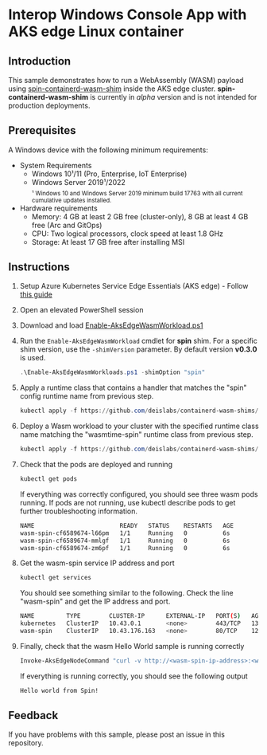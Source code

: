 # Interop Windows Console App with AKS edge Linux container

## Introduction
This sample demonstrates how to run a WebAssembly (WASM) payload using [spin-containerd-wasm-shim](https://github.com/deislabs/containerd-wasm-shims) inside the AKS edge cluster. **spin-containerd-wasm-shim** is currently in _alpha_ version and is not intended for production deployments. 

## Prerequisites
A Windows device with the following minimum requirements:
* System Requirements
   * Windows 10¹/11 (Pro, Enterprise, IoT Enterprise)
   * Windows Server 2019¹/2022  
   <sub>¹ Windows 10 and Windows Server 2019 minimum build 17763 with all current cumulative updates installed.</sub>
* Hardware requirements
  * Memory: 4 GB at least 2 GB free (cluster-only), 8 GB at least 4 GB free (Arc and GitOps)
  * CPU: Two logical processors, clock speed at least 1.8 GHz
  * Storage: At least 17 GB free after installing MSI

## Instructions
1. Setup Azure Kubernetes Service Edge Essentials (AKS edge) - Follow [this guide](/docs/AKS-Lite-Deployment-Guidance.md) 
1. Open an elevated PowerShell session
1. Download and load [Enable-AksEdgeWasmWorkload.ps1](./Enable-AksEdgeWasmWorkloads.ps1)
1. Run the `Enable-AksEdgeWasmWorkload` cmdlet for **spin** shim. For a specific shim version, use the `-shimVersion` parameter. By default version **v0.3.0** is used.
    ```powershell
    .\Enable-AksEdgeWasmWorkloads.ps1 -shimOption "spin"
    ```
1. Apply a runtime class that contains a handler that matches the "spin" config runtime name from previous step.
    ```powershell
    kubectl apply -f https://github.com/deislabs/containerd-wasm-shims/releases/download/v0.3.0/spin_runtime.yaml
    ```
1. Deploy a Wasm workload to your cluster with the specified runtime class name matching the "wasmtime-spin" runtime class from previous step.
    ```powershell
    kubectl apply -f https://github.com/deislabs/containerd-wasm-shims/releases/download/v0.3.0/spin_workload.yaml
    ```
1. Check that the pods are deployed and running
    ```powershell
    kubectl get pods
    ```
    If everything was correctly configured, you should see three wasm pods running. If pods are not running, use kubectl describe pods <name-of-pod> to get further troubleshooting information.

    ```bash
    NAME                        READY   STATUS    RESTARTS   AGE
    wasm-spin-cf6589674-l66pm   1/1     Running   0          6s
    wasm-spin-cf6589674-mmlgf   1/1     Running   0          6s
    wasm-spin-cf6589674-zm6pf   1/1     Running   0          6s
    ```
1. Get the wasm-spin service IP address and port
    ```powershell
    kubectl get services
    ```
    You should see something similar to the following. Check the line "wasm-spin" and get the IP address and port.

    ```bash
    NAME         TYPE        CLUSTER-IP      EXTERNAL-IP   PORT(S)   AGE
    kubernetes   ClusterIP   10.43.0.1       <none>        443/TCP   13h
    wasm-spin    ClusterIP   10.43.176.163   <none>        80/TCP    12h
    ```
1. Finally, check that the wasm Hello World sample is running correctly
    ```powershell
    Invoke-AksEdgeNodeCommand "curl -v http://<wasm-spin-ip-address>:<wasm-spin-port>/hello"
    ```
    If everything is running correctly, you should see the following output
    ```bash
    Hello world from Spin!
    ```

## Feedback
If you have problems with this sample, please post an issue in this repository.